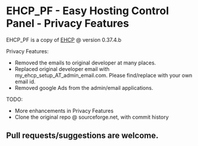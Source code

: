 EHCP_PF - Easy Hosting Control Panel - Privacy Features
===

EHCP_PF is a copy of [EHCP](http://www.ehcp.net/ehcp_latest.tgz) @ version 0.37.4.b

Privacy Features:
- Removed the emails to original developer at many places.
- Replaced original developer email with my_ehcp_setup_AT_admin_email.com. Please find/replace with your own email id.
- Removed google Ads from the admin/email applications.

TODO:
- More enhancements in Privacy Features
- Clone the original repo @ sourceforge.net, with commit history

Pull requests/suggestions are welcome.
---
